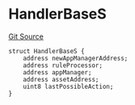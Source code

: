 # HandlerBaseS
[Git Source](https://github.com/thrackle-io/forte-rules-engine/blob/4a2e9b2745fc1ebf2913bcb6fdbbd0ad4f2bfe93/src/client/token/handler/diamond/RuleStorage.sol)


```solidity
struct HandlerBaseS {
    address newAppManagerAddress;
    address ruleProcessor;
    address appManager;
    address assetAddress;
    uint8 lastPossibleAction;
}
```

